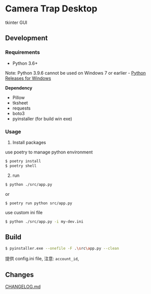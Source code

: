 # Camera Trap Desktop

tkinter GUI

## Development

### Requirements

- Python 3.6+ 

Note: Python 3.9.6 cannot be used on Windows 7 or earlier - [Python Releases for Windows](https://www.python.org/downloads/windows/)

**Dependency**
- Pillow
- tksheet
- requests
- boto3
- pyinstaller (for build win exe)

### Usage

1. Install packages

use poetry to manage python environment

```sh
$ poetry install
$ poetry shell
```

2. run

```sh
$ python ./src/app.py
```

or

```
$ poetry run python src/app.py
```

use custom ini file

```sh
$ python ./src/app.py -i my-dev.ini
```

## Build

```sh
$ pyinstaller.exe --onefile -F .\src\app.py --clean
```

提供 config.ini file, 注意: `account_id`,

## Changes

[CHANGELOG.md](CHANGELOG.md)
